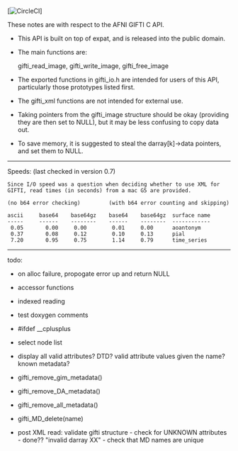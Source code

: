 [![CircleCI](https://circleci.com/gh/NIFTI-Imaging/gifti_clib/tree/master.svg?style=shield)]

These notes are with respect to the AFNI GIFTI C API.

- This API is built on top of expat, and is released into the public domain.

- The main functions are:

    gifti_read_image, gifti_write_image, gifti_free_image

- The exported functions in gifti_io.h are intended for users of this
  API, particularly those prototypes listed first.
- The gifti_xml functions are not intended for external use.

- Taking pointers from the gifti_image structure should be okay (providing
  they are then set to NULL), but it may be less confusing to copy data out.
- To save memory, it is suggested to steal the darray[k]->data pointers, and
  set them to NULL.

----------------------------------------------------------------------
Speeds: (last checked in version 0.7)

    Since I/O speed was a question when deciding whether to use XML for
    GIFTI, read times (in seconds) from a mac G5 are provided.

    (no b64 error checking)         (with b64 error counting and skipping)

    ascii     base64    base64gz    base64    base64gz  surface name
    -----     ------    --------    ------    --------  ------------
     0.05       0.00     0.00        0.01     0.00      aoantonym
     0.37       0.08     0.12        0.10     0.13      pial
     7.20       0.95     0.75        1.14     0.79      time_series
----------------------------------------------------------------------

todo:
  - on alloc failure, propogate error up and return NULL
  - accessor functions
  - indexed reading
  - test doxygen comments

  - #ifdef  __cplusplus
  - select node list
  - display all valid attributes?  DTD?  valid attribute values given the name?
            known metadata?

  - gifti_remove_gim_metadata()
  - gifti_remove_DA_metadata()
  - gifti_remove_all_metadata()
  - gifti_MD_delete(name)
  - post XML read: validate gifti structure
        - check for UNKNOWN attributes
                - done?? "invalid darray XX"
        - check that MD names are unique
